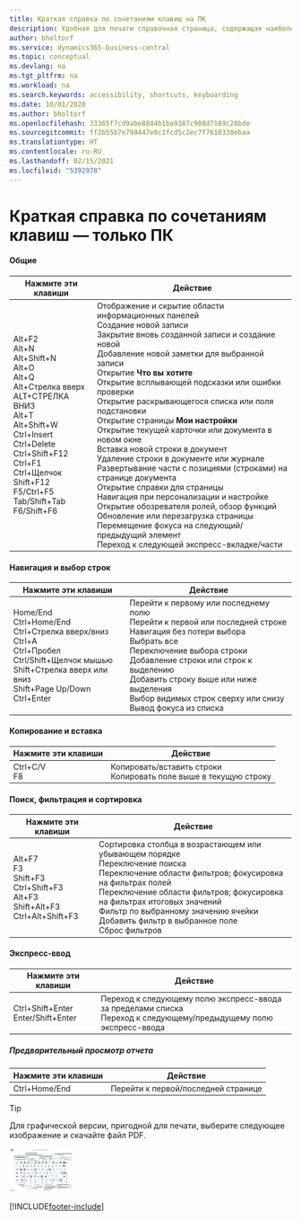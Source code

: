 ```yaml
---
title: Краткая справка по сочетаниям клавиш на ПК
description: Удобная для печати справочная страница, содержащая наиболее популярные сочетания клавиш для пользователей ПК.
author: bholtorf
ms.service: dynamics365-business-central
ms.topic: conceptual
ms.devlang: na
ms.tgt_pltfrm: na
ms.workload: na
ms.search.keywords: accessibility, shortcuts, keyboarding
ms.date: 10/01/2020
ms.author: bholtorf
ms.openlocfilehash: 33365f7cd9abe8844b1ba9387c908d7189c28bde
ms.sourcegitcommit: ff2b55b7e790447e0c1fcd5c2ec7f7610338ebaa
ms.translationtype: HT
ms.contentlocale: ru-RU
ms.lasthandoff: 02/15/2021
ms.locfileid: "5392978"
---
```

# <a name="keyboard-quick-reference---pc-only"></a>Краткая справка по сочетаниям клавиш — только ПК

#### <a name="general"></a>Общие

|Нажмите эти клавиши|Действие|  
|-|-|
|Alt+F2<br />Alt+N<br />Alt+Shift+N<br />Alt+O<br />Alt+Q<br />Alt+Стрелка вверх<br />ALT+СТРЕЛКА ВНИЗ<br />Alt+T<br />Alt+Shift+W<br />Ctrl+Insert<br />Ctrl+Delete<br />Ctrl+Shift+F12<br />Ctrl+F1<br />Ctrl+Щелчок<br />Shift+F12<br />F5/Ctrl+F5<br />Tab/Shift+Tab<br />F6/Shift+F6<br />|Отображение и скрытие области информационных панелей<br />Создание новой записи<br />Закрытие вновь созданной записи и создание новой<br />Добавление новой заметки для выбранной записи<br />Открытие **Что вы хотите**<br />Открытие всплывающей подсказки или ошибки проверки<br />Открытие раскрывающегося списка или поля подстановки<br />Открытие страницы **Мои настройки**<br />Открытие текущей карточки или документа в новом окне<br />Вставка новой строки в документ<br />Удаление строки в документе или журнале<br />Развертывание части с позициями (строками) на странице документа<br />Открытие справки для страницы<br />Навигация при персонализации и настройке<br />Открытие обозревателя ролей, обзор функций<br />Обновление или перезагрузка страницы<br />Перемещение фокуса на следующий/предыдущий элемент<br />Переход к следующей экспресс-вкладке/части|

#### <a name="navigate--select-rows"></a>Навигация и выбор строк

|Нажмите эти клавиши|Действие|
|-|-|
|Home/End<br />Ctrl+Home/End <br />Ctrl+Стрелка вверх/вниз<br />Ctrl+A <br />Ctrl+Пробел<br />Ctrl/Shift+Щелчок мышью<br />Shift+Стрелка вверх или вниз<br />Shift+Page Up/Down<br />Ctrl+Enter|Перейти к первому или последнему полю<br />Перейти к первой или последней строке<br />Навигация без потери выбора<br />Выбрать все<br />Переключение выбора строки<br /> Добавление строки или строк к выделению<br />Добавить строку выше или ниже выделения<br />Выбор видимых строк сверху или снизу <br />Вывод фокуса из списка|

#### <a name="copy--paste"></a>Копирование и вставка

|Нажмите эти клавиши|Действие|
|-|-|
|Ctrl+C/V<br />F8|Копировать/вставить строки<br />Копировать поле выше в текущую строку|

#### <a name="search-filter--sort"></a>Поиск, фильтрация и сортировка

|Нажмите эти клавиши|Действие|
|-|-|
|Alt+F7<br />F3<br />Shift+F3<br />Ctrl+Shift+F3<br />Alt+F3<br />Shift+Alt+F3<br />Ctrl+Alt+Shift+F3|Сортировка столбца в возрастающем или убывающем порядке<br />Переключение поиска<br />Переключение области фильтров; фокусировка на фильтрах полей<br />Переключение области фильтров; фокусировка на фильтрах итоговых значений<br />Фильтр по выбранному значению ячейки<br />Добавить фильтр в выбранное поле<br />Сброс фильтров|

#### <a name="quick-entry"></a>Экспресс-ввод

|Нажмите эти клавиши|Действие|
|-|-|
|Ctrl+Shift+Enter<br />Enter/Shift+Enter|Переход к следующему полю экспресс-ввода за пределами списка<br />Переход к следующему/предыдущему полю экспресс-ввода|

##### <a name="report-preview"></a>Предварительный просмотр отчета

|Нажмите эти клавиши|Действие|
|-|-|
|Ctrl+Home/End|Перейти к первой/последней странице|

> [!TIP]
> Для графической версии, пригодной для печати, выберите следующее изображение и скачайте файл PDF.
>
> [![Значок, который открывает PDF](media/keyboard_shortcut_inline.png)](media/keyboard_shortcuts.pdf)


[!INCLUDE[footer-include](includes/footer-banner.md)]